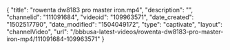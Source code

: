 {
    "title": "rowenta dw8183 pro master iron.mp4",
    "description": "",
    "channelid": "111091684",
    "videoid": "109963571",
    "date_created": "1502517790",
    "date_modified": "1504049172",
    "type": "captivate",
    "layout": "channelVideo",
    "url": "\/bbbusa-latest-videos\/rowenta-dw8183-pro-master-iron-mp4\/111091684-109963571"
}
